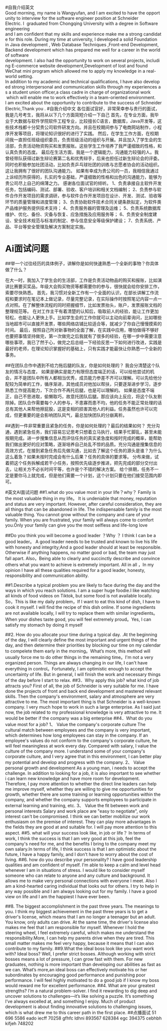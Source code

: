 #自我介绍英文
Good morning, my name is Wangyufan, and I am excited to have the opportunity to interview for the software engineer position at Schneider Electric. I  graduated from Chongqing University with a degree in Software engineering and I am confident that my skills and experience make me a strong candidate for this role.
During my time at university, I developed a solid Foundation in Java  development ,  Web Database Techniques ,Front-end Development, Backend development which has prepared me well for a career in the world of software development. I also had the opportunity to work on several projects, including E-commerce website development,Development of lost and found WeChat mini program which allowed me to apply my knowledge in a real-world setting.
In addition to my academic and technical qualifications, I have also developed strong interpersonal and communication skills through my experiences as a student union officer,a class cadre in charge of organizational work  which will enable me to work effectively in a team-oriented environment.
I am excited about the opportunity to contribute to the success of Schneider Electric,Thank you .
#自我介绍中文
各位面试官好，非常荣幸参与贵行的面试，我是几号考生，我将从以下几个方面简短介绍一下自己
首先，在专业方面，我毕业于大数据与软件学院软件工程专业，比较擅长C语言，数据库，Java开发等，这些技术栈都十分契贵公司软件研发方向。并且在校期间参与了电商网站制作，小程序开发等项目，将理论知识很好的进行了实践。
然后，在学生工作方面，在校期间我一直担任班级组织委员，负责班级活动的组织与开展。并且加入了学生会的生活部，负责活动物资购买和发票报账。这些学生工作培养了我严谨细致的性格，和认真负责的态度。
最后在生活方面，我是一个逻辑能力，沟通能力较强的人。我曾经带队获得过新生辩论赛第二名和优秀辩手，后来也担任过新生辩论会的评委。同时也积极参加社团活动，比如负责乒乓球社团的训练与志愿者协会的活动组织。这让我拥有了很好的团队沟通能力。
如果有幸成为贵公司的一员，我相信我通过上诉经历所获得的，扎实的专业基础，严谨细致的性格和出色的沟通能力，能够为贵公司尽上自己的绵薄之力。
感谢各位面试官的倾听。
1、负责承接自主软件开发任务，包括编码、测试、部署、验收、客户培训和相关文档编制；
2、负责参与软件合作开发项目的需求调研，参与软件合作开发项目在设计、开发、测试、验收等环节的质量管理和进度管理；
3、负责协助软件技术合同关键条款拟定，为软件类产品维护服务提供技术支持；
4、负责服务器的管理及运维；
5、负责系统数据库维护、优化、备份、灾备与恢复、应急措施及应用服务等；
6、负责安全制度建设、安全技术规范与标准的制定、参与信息安全等级保护建设；
7、负责系统、产品、平台等安全管理及解决方案制定实施。

# Ai面试问题
##举一个过往经历的具体例子，讲解你是如何快速熟悉一个全新的事物？你具体做了什么？

在大一时，我加入了学生会的生活部，工作是负责活动物品的购买和报账，比如演讲比赛要买奖品，年级大会购买物资等都需要你的参与，很快就会给你安排工作，索要尽快熟悉。
首先，我习惯对全新工作有一个全面的认识，在部长讲解工作流程和要求时在笔记本上做记录，尽量完整记录，在实际操作时按照笔记内容一点一点对照。在了解整体流程的同时把握细节，比如发票抬头，账户，发票报账文档的整理规范等。
在对工作主干有着清楚的认知后，吸取前人的经验，能让工作更加轻松，也能让人更快上手。比如学生会的工作你就可以主动向前辈询问，比如哪些当地超市可以直接开发票，哪些网络店铺比较适合等，就减少了你自己慢慢摸索的时间。
最后，按照自己所对新事物的全面了解，在实践中应用，哪怕做得不够好也要把事情坚持做完，第一次做完之后我就有了很多的经验，在哪一步中需要注意哪些事项，我已了然于心，做完之后总结一下经验反思一下如何进行改进，实践是最好的老师，在理论知识掌握好的基础上，只有实践才能最快让你熟悉一个全新的事务。


##在团队合作中遇到不给力拖后腿的队友，你是如何处理的？
我会分清楚这个队友的情况与态度，
如果是确实是能力有限但态度端正的话，可以给他尝试的机会，并不是团队中所有人都相当优秀，成员能力参差不齐可以理解。可以先给他分配较为简单的工作，循序渐进，其他成员对他加以帮扶，只要逐渐进步学习，逐步熟悉工作提高能力，下次合作不再托后腿，也是可以理解的。
如果是态度不端正，自己不思进取，偷懒取巧，故意托团队后腿。那应该向上反应，将这个队友剔除掉。团队合作需要每个人的参与，不患寡而患不均，他的任务不能正常处理的话总有其他人来帮他擦屁股，这是变相的损害其他人的利益。任务虽然也许可以完成，但更重要的是会影响团队风气，最总加快团队的分崩离析。

##遇到一件非常重要且紧急的任务，你是如何处理的？最后的结果如何？
充分沟通，遇到紧急任务，我们容易忘记思考只想着立马执行，结果手忙脚乱，甚至未能按期完成。进一步搜集信息从而评估任务的真实紧急度和按时完成的概率，能帮助我们做出更好的应对策略，逐渐培养自己处乱不惊的品质。充分沟通是搜集信息的高效方式，在接到紧急任务后先做沟通，比如去了解这个任务的源头是谁？为什么这么着急？如果未按时完成会有什么后果？任务的具体的要求等。
分布来做，试着把这个任务拆解成若干小任务，按照优先级逐步推进，把先完成的部分交付出去，让相关方不必长时间干等，也许是个不错的解决方案。
给个排期，任务不一定是要你马上就完成，但是他们需要一个计划，这个计划只要在他们接受范围内即可。

#英文AI面试问题
##1.what do you value most in your life？why？
Family is the most valuable thing in my life。
It is undeniable that money, reputation and status are very important. However, after careful consideration, they are all things that can be abandoned in life. The indispensable family is the most valuable thing. You cannot grow without the company and care of your family. When you are frustrated, your family will always come to comfort you.Only your family can give you the most selfless and life-long love

##Do you think you will become a good leader ？Why ？
I think I can be a good leader。
A good leader needs to be trusted and known to live his life with honesty and integrity;And a good leader should at least be responsible. Otherwise if anything happens, no matter good or bad, the team may just fall apart. Also，Being able to clearly and succinctly describe and convince others what you want to achieve is extremely important. 
All in all ，In my opinion I have all these qualities required for a good leader, honesty, responsibility and communication ability.



##1.Describe a typical problem you are likely to face during the day and the ways in which you reach solutions.
I am a super huge foodie.I like watching all kinds of food videos on Tiktok, but some food is not available locally. So，This is like my daily problem，If I want to eat this kind of dish, I have to cook it myself. I will find the recipe of this dish online. If some ingredients are not available locally, I will try to replace them with similar ingredients。When your dishes taste good, you will feel extremely proud。Yes, I can satisfy my stomach by doing it myself

##2. How do you allocate your time during a typical day.
.At the beginning of the day, I will clearly define the most important and urgent things of the day, and then determine their priorities by blocking our time on my calendar to compelete them early in the morning。What’s more, this method will usually force me to do other things in the remaining time。I'm not a very organized person. Things are always changing in our life, I can't have everything in control。Fortunately, I am optimistic enough to accept the uncertainty of life. But in general, I will finish the work and necessary things of the day before I start to relax.
##3．Why apply this job? what kind of job attracts you?
First of all, the job of Schneider is very suitable for me. I have done the projects of front and back end development and mastered relevant skills. Then the company's environment, salary and atmosphere are very attractive to me. The most important thing is that Schneider is a well-known company. I very much hope to work in such a large enterprise. As I said just now, the job related to my professional knowledge is very attractive to me. It would be better if the company was a big enterprise
##4．What do you value most for a job?
1、 Value the company's corporate culture
The cultural match between employees and the company is very important, which determines how long employees can stay in the company. If an employee's values do not conform to the company's corporate culture, he will feel meaningless at work every day. Compared with salary, I value the culture of the company more. I understand some of your company's corporate culture, and I very agree that in this environment, I can better play my potential and develop and progress with the company.
2、 Value personal growth and development
As a young man, i needs to accept the challenge. In addition to looking for a job, it is also important to see whether i can learn new knowledge and have more room for development. Therefore, I pay more attention to whether the direct line leaders can help me improve myself, whether they are willing to give me opportunities for growth, whether there are some training or learning opportunities within the company, and whether the company supports employees to participate in external learning and training, etc.
3、 Value the fit between work and personal interests
Salary and work place are "easy to negotiate", only interest can't be compromised. I think we can better mobilize our work enthusiasm on the premise of interest. They can play more advantages in the fields they are good at and suitable for. I will pay more attention to this aspect.
##5. what will your success look like, in job or life？
In terms of work, I think the success is that I am very good at this job, feel the company's need for me, and the benefits I bring to the company meet my own salary.In terms of life, I think success is that I am optimistic about the future, I have a happy family, and I don't have to worry about the cost of living.
##6. how do you describe your personality?
I have good leadership qualities and am confident of myself. I'm able to keep a calm and level head whenever I am in situations of stress. I would like to consider myself someone who can relate to anyone and any culture and background. It allows me to make very personal connections with everyone I meet.
Also I am a kind-hearted caring individual that looks out for others. I try to help in any way possible and I am always looking out for my family. I have a good view on life and I am the happiest I have ever been.

##8. The biggest accomplishment in the past three years. The meanings to you.
I think my biggest achievement in the past three years is to get a driver's license, which means that I am no longer a teenager but an adult. You know, only adults can drive. At the same time, the driver's license also makes me feel that I am responsible for myself. Whenever I hold the steering wheel, I feel extremely careful, which makes me understand the responsibility.More, I can help my parents drive when they are tired. This small matter makes me feel very happy, because it means that I can also contribute to my family.
##9.What the ideal boss look like you want work with?
Ideal boss? Well, I prefer strict bosses. Although working with strict bosses means a lot of pressure, I can grow fast with them. For new graduates, nothing is more important than developing our abilities as fast as we can. What’s more,an ideal boss can effectively motivate his or her subordinates by encouraging good performance and punishing poor performance. I will feel highly motivated to do a good job if I know my boss would reward me for excellent performance.
##4. What are your greatest strengths?
I’m a natural problem-solver. I find it rewarding to dig deep and uncover solutions to challenges—it’s like solving a puzzle. It’s something I’ve always excelled at, and something I enjoy. Much of product development is about finding innovative solutions to challenging issues, which is what drew me to this career path in the first place.
##点播面试
51 696 5586 eado iecff 70258 gfhfc ldhni 893567 628384 egc 394375 cebhbh
kifjeh 748202